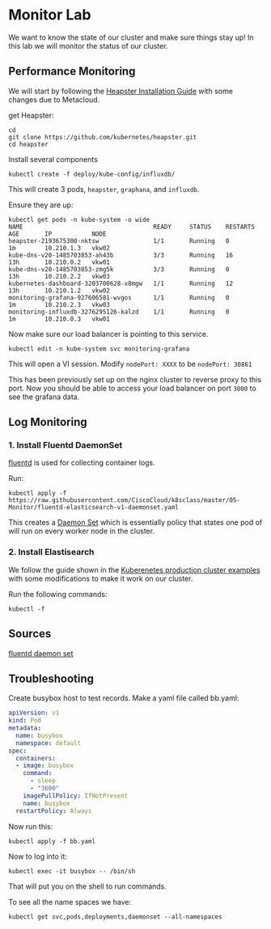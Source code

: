 # Monitor Lab

We want to know the state of our cluster and make sure things stay up!  In this lab we will monitor the status of our cluster. 

## Performance Monitoring

We will start by following the [Heapster Installation Guide](https://github.com/kubernetes/heapster/blob/master/docs/influxdb.md) with some changes due to Metacloud. 

get Heapster: 


```
cd 
git clone https://github.com/kubernetes/heapster.git
cd heapster
```
Install several components

```
kubectl create -f deploy/kube-config/influxdb/
```

This will create 3 pods, ```heapster```, ```graphana```, and ```influxdb```.  

Ensure they are up: 

```
kubectl get pods -n kube-system -o wide
NAME                                    READY     STATUS    RESTARTS   AGE       IP           NODE
heapster-2193675300-nktsw               1/1       Running   0          1m        10.210.1.3   vkw02
kube-dns-v20-1485703853-ah43b           3/3       Running   16         13h       10.210.0.2   vkw01
kube-dns-v20-1485703853-zmg5k           3/3       Running   0          13h       10.210.2.2   vkw03
kubernetes-dashboard-3203700628-x8mgw   1/1       Running   12         13h       10.210.1.2   vkw02
monitoring-grafana-927606581-wvgos      1/1       Running   0          1m        10.210.2.3   vkw03
monitoring-influxdb-3276295126-kalzd    1/1       Running   0          1m        10.210.0.3   vkw01
```

Now make sure our load balancer is pointing to this service. 

```
kubectl edit -n kube-system svc monitoring-grafana
```
This will open a VI session.  Modify ```nodePort: XXXX``` to be ```nodePort: 30861```

This has been previously set up on the nginx cluster to reverse proxy to this port.  Now you should be able to access your load balancer on port ```3000``` to see the grafana data. 

## Log Monitoring

### 1.  Install Fluentd DaemonSet

[fluentd](https://fluentd.org) is used for collecting container logs.  

Run: 

```
kubectl apply -f https://raw.githubusercontent.com/CiscoCloud/k8sclass/master/05-Monitor/fluentd-elasticsearch-v1-daemonset.yaml
```

This creates a [Daemon Set](http://kubernetes.io/docs/admin/daemons/) which is essentially policy that states one pod of will run on every worker node in the cluster. 

### 2.  Install Elastisearch

We follow the guide shown in the [Kuberenetes production cluster examples](https://github.com/kubernetes/kubernetes/tree/master/examples/elasticsearch/production_cluster) with some modifications to make it work on our cluster. 

Run the following commands: 

```
kubectl -f  
```

## Sources

[fluentd daemon set](https://gist.github.com/colemickens/68cc04a19ed834c3f038cba0959e9e40)

## Troubleshooting

Create busybox host to test records.  Make a yaml file called bb.yaml:

```yaml
apiVersion: v1
kind: Pod
metadata:
  name: busybox
  namespace: default
spec:
  containers:
  - image: busybox
    command:
      - sleep
      - "3600"
    imagePullPolicy: IfNotPresent
    name: busybox
  restartPolicy: Always
```
Now run this: 

```
kubectl apply -f bb.yaml
```

Now to log into it: 

```
kubectl exec -it busybox -- /bin/sh
```
That will put you on the shell to run commands. 

To see all the name spaces we have: 
```
kubectl get svc,pods,deployments,daemonset --all-namespaces
```
